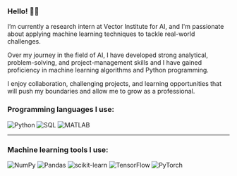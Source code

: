 ### Hello! 👋🏻

I’m currently a research intern at Vector Institute for AI, and I'm passionate about applying machine learning techniques to tackle real-world challenges.

Over my journey in the field of AI, I have developed strong analytical, problem-solving, and project-management skills and I have gained proficiency in machine learning algorithms and Python programming. 

I enjoy collaboration, challenging projects, and learning opportunities that will push my boundaries and allow me to grow as a professional.


### Programming languages I use:

![Python](https://img.shields.io/badge/Python-%23013243.svg?style=for-the-badge&logo=Python&logoColor=white)
![SQL](https://img.shields.io/badge/SQL-%230074C1.svg?style=for-the-badge&logo=sql&logoColor=white)
![MATLAB](https://img.shields.io/badge/matlab-%23FF5200.svg?style=for-the-badge&logo=mathworks&logoColor=white)


---------------------
### Machine learning tools I use:

![NumPy](https://img.shields.io/badge/numpy-%23013243.svg?style=for-the-badge&logo=numpy&logoColor=white)
![Pandas](https://img.shields.io/badge/pandas-%23150458.svg?style=for-the-badge&logo=pandas&logoColor=white)
![scikit-learn](https://img.shields.io/badge/scikit--learn-%23F7931E.svg?style=for-the-badge&logo=scikit-learn&logoColor=white)
![TensorFlow](https://img.shields.io/badge/TensorFlow-%23FF6F00.svg?style=for-the-badge&logo=TensorFlow&logoColor=white)
![PyTorch](https://img.shields.io/badge/PyTorch-%23EE4C2C.svg?style=for-the-badge&logo=PyTorch&logoColor=white)



<!-- 
This is a cool thing, just use it when your repo is nicer :D
[![Anurag's GitHub stats](https://github-readme-stats.vercel.app/api?username=aminfadaei116)](https://github.com/anuraghazra/github-readme-stats) -->
